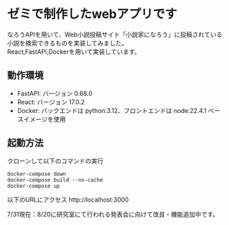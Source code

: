 # ゼミで制作したwebアプリです

なろうAPIを用いて、Web小説投稿サイト「小説家になろう」に投稿されている小説を検索できるものを実装してみました。  
React,FastAPI,Dockerを用いて実装しています。

## 動作環境  
* FastAPI: バージョン 0.68.0  
* React: バージョン 17.0.2  
* Docker: バックエンドは python:3.12、フロントエンドは node:22.4.1 ベースイメージを使用  

## 起動方法  
クローンして以下のコマンドの実行  
~~~
docker-compose down
docker-compose build --no-cache
docker-compose up
~~~
以下のURLにアクセス
http://localhost:3000

7/31現在：8/20に研究室にて行われる発表会に向けて改良・機能追加中です。
